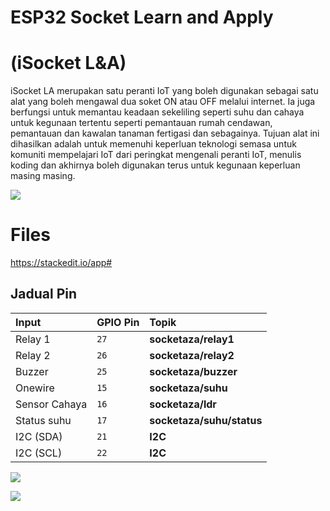 # ESP32 Socket Learn and Apply 
# **(iSocket L&A)**
iSocket LA merupakan satu peranti IoT yang boleh digunakan sebagai satu alat yang boleh mengawal dua soket ON atau OFF melalui internet. Ia juga berfungsi untuk memantau keadaan sekeliling seperti suhu dan cahaya untuk kegunaan tertentu seperti pemantauan rumah cendawan, pemantauan dan kawalan tanaman fertigasi dan sebagainya. Tujuan alat ini dihasilkan adalah untuk memenuhi keperluan teknologi semasa untuk komuniti mempelajari IoT dari peringkat mengenali peranti IoT, menulis koding dan akhirnya boleh digunakan terus untuk kegunaan keperluan masing masing.

**![](https://lh7-rt.googleusercontent.com/docsz/AD_4nXfEE8QBUirltMHEvjYKrpjwSFqfLiHJqxGAvUPaRjy-O_5Bid12vXu0NQ1QAFGKjIu-sN9n_cQcYK5osdg_SvDufTvmqoax1RPWix0T_3W-dYIXU9qkfgTN4T73gsK2wB3EYlXwsJs0MXakbf-L7CaLdwg?key=gF321XNkk4qEa8mGFoWMJQ)**


# Files
https://stackedit.io/app#

## Jadual Pin 



| Input     	|  GPIO Pin     | Topik       | 
| :--------     | :-------      | :------------------    |
| Relay 1   	|  `27`         | **socketaza/relay1**   |
| Relay 2   	|  `26`         | **socketaza/relay2**     |
| Buzzer    	|  `25`         | **socketaza/buzzer**   |
| Onewire   	|  `15`         | **socketaza/suhu** |
|Sensor Cahaya 	|  `16`         | **socketaza/ldr**        |
| Status suhu	|  `17`         | **socketaza/suhu/status**        |
| I2C (SDA) 	|  `21`         | **I2C**                |
| I2C (SCL) 	|  `22`         | **I2C**                |



**![](https://lh7-rt.googleusercontent.com/docsz/AD_4nXcO_3rQNUf0JTjFn07Wur5Cr9SLSZFAWohKjCqxqkbS2_HmGVcN-SWHE1V9wPuDU43ubb1A5I_1bUcrl9urA1WSraCzae4VzdDXx93KSc6kce-Xjfn2RmhRImlE0dmSpQ8S-CpekxlxYgpgg-_wWTYhmGOB?key=gF321XNkk4qEa8mGFoWMJQ)**


**![](https://lh7-rt.googleusercontent.com/docsz/AD_4nXdwvSAKexeAekehWWJhlGOJSCdVvsKPnOpv9lU-b5MZ1rx91cZfvyiDP4BXisupxILu2CJnCexl-DRkjSvyrafKKxdvpuE-IpY6CGtAfM-I44csFKvx4qJLWZrFn_3-GF061_2-_tj4hmmsK3xVkSqonAU?key=gF321XNkk4qEa8mGFoWMJQ)**
